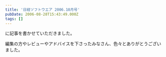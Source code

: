 ```yaml
---
title: '日経ソフトウエア 2006.10月号'
pubDate: 2006-08-28T15:43:49.000Z
tags: []
---
```


に記事を書かせていただきました。

編集の方やレビューやアドバイスを下さったみなさん、色々とありがとうございました。
